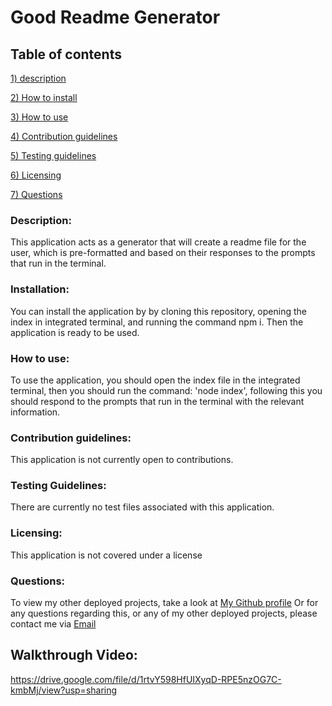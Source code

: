 # Good Readme Generator

## Table of contents

[1) description](#description)

[2) How to install](#installation)

[3) How to use](#how-to-use)

[4) Contribution guidelines](#contribution-guidelines)

[5) Testing guidelines](#testing-guidelines)

[6) Licensing](#licensing)

[7) Questions](#questions)

### Description:

This application acts as a generator that will create a readme file for the user, which is pre-formatted and based on their responses to the prompts that run in the terminal.

### Installation:

You can install the application by by cloning this repository, opening the index in integrated terminal, and running the command npm i. Then the application is ready to be used.

### How to use:

To use the application, you should open the index file in the integrated terminal, then you should run the command: 'node index', following this you should respond to the prompts that run in the terminal with the relevant information.

### Contribution guidelines:

This application is not currently open to contributions.

### Testing Guidelines:

There are currently no test files associated with this application.

### Licensing:

This application is not covered under a license

### Questions:

To view my other deployed projects, take a look at <a href="https://github.com/laurawalters1">My Github profile</a>
Or for any questions regarding this, or any of my other deployed projects, please contact me via <a href="mailto:laura.walters1098@yahoo.com">Email</a>

## Walkthrough Video:

https://drive.google.com/file/d/1rtvY598HfUIXyqD-RPE5nzOG7C-kmbMj/view?usp=sharing
